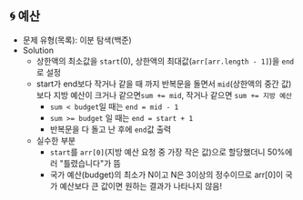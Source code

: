 ## 🌀 예산

- 문제 유형(목록): 이분 탐색(백준)
- Solution
  - 상한액의 최소값을 `start`(0), 상한액의 최대값(`arr[arr.length - 1]`)을 `end`로 설정
  - start가 end보다 작거나 같을 때 까지 반복문을 돌면서 `mid`(상한액의 중간 값)보다 지방 예산이 크거나 같으면`sum += mid`, 작거나 같으면 `sum += 지방 예산`
    - `sum < budget`일 때는 `end = mid - 1`
    - `sum >= budget` 일 때는 `end = start + 1`
    - 반복문을 다 돌고 난 후에 `end`값 출력
  - 실수한 부분
    - `start`를 `arr[0]`(지방 예산 요청 중 가장 작은 값)으로 할당했더니 50%에러 "틀렸습니다"가 뜸
    - 국가 예산(budget)의 최소가 N이고 N은 3이상의 정수이므로 arr[0]이 국가 예산보다 큰 값이면 원하는 결과가 나타나지 않음!
